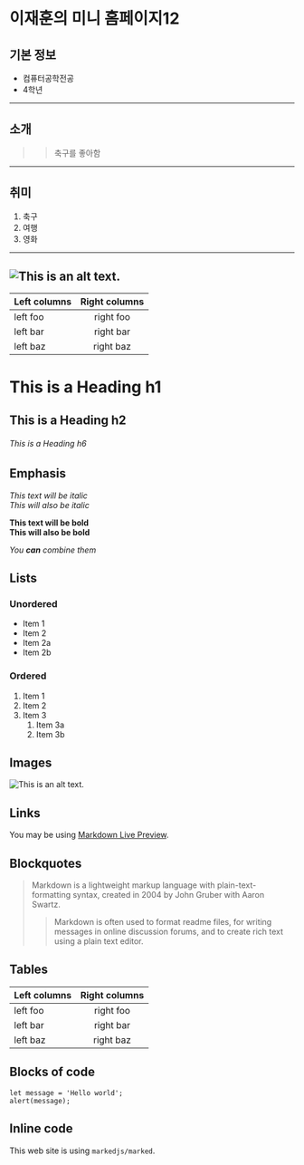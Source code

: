 # 이재훈의 미니 홈페이지12

## 기본 정보
- 컴퓨터공학전공
- 4학년
---
## 소개
>> 축구를 좋아함
---
## 취미
1. 축구
2. 여행
3. 영화
---
![This is an alt text.](/image/sample.webp "This is a sample image.")
---

| Left columns  | Right columns |
| ------------- |:-------------:|
| left foo      | right foo     |
| left bar      | right bar     |
| left baz      | right baz     |



# This is a Heading h1
## This is a Heading h2
###### This is a Heading h6

## Emphasis

*This text will be italic*  
_This will also be italic_

**This text will be bold**  
__This will also be bold__

_You **can** combine them_

## Lists

### Unordered

* Item 1
* Item 2
* Item 2a
* Item 2b

### Ordered

1. Item 1
2. Item 2
3. Item 3
    1. Item 3a
    2. Item 3b

## Images

![This is an alt text.](/image/sample.webp "This is a sample image.")

## Links

You may be using [Markdown Live Preview](https://markdownlivepreview.com/).

## Blockquotes

> Markdown is a lightweight markup language with plain-text-formatting syntax, created in 2004 by John Gruber with Aaron Swartz.
>
>> Markdown is often used to format readme files, for writing messages in online discussion forums, and to create rich text using a plain text editor.

## Tables

| Left columns  | Right columns |
| ------------- |:-------------:|
| left foo      | right foo     |
| left bar      | right bar     |
| left baz      | right baz     |

## Blocks of code

```
let message = 'Hello world';
alert(message);
```

## Inline code

This web site is using `markedjs/marked`.
